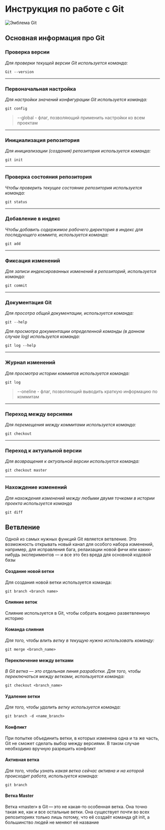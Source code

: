 # **Инструкция по работе с Git**

![Эмблема Git](git.jpg)

## Основная информация про Git

### **Проверка версии**

*Для проверки текущей версии Git используется команда:*

    Git --version

---

### **Первоначальная настройка**

*Для настройки значений конфигурации Git используется команда:*

    git config
        
>--global - флаг, позволяющий применить настройки ко всем проектам   

---

### **Инициализация репозитория**

*Для инициализации (создания) репозитория используется команда:*

    git init

---

### **Проверка состояния репозитория**

*Чтобы проверить текущее состояние репозитория используется команда:*

    git status 

---

### **Добавление в индекс**

*Чтобы добавить содержимое рабочего директория в индекс для последующего коммита, используется команда:*

    git add

---

### **Фиксация изменений**

*Для записи индексированных изменений в репозиторий, используется команда:*

    git commit

----

### **Документация Git**

*Для просотра общей документации, используется команда:*

    git --help

*Для просмотра документации определенной команды (в данном случае log) используется команда:*

    git log --help

---

### **Журнал изменений**

*Для просмотра истории коммитов используется команда:*

    git log

>--oneline - флаг, позволяющий выводить краткую информацию по коммитам

---

### **Переход между версиями**

*Для перемещения между коммитами используется команда:*

    git checkout

---

### **Переход к актуальной версии**

*Для возвращения к актуальной версии используется команда:*

    git checkout master

---

### **Нахождение изменений**

*Для нахождения изменений между любыми двумя точками в истории проекта используется команда*

    git diff

## Ветвление

Одной из самых нужных функций Git является ветвление. Это возможность открывать новый канал для особого набора изменений, например, для исправления бага, релаизации новой фичи или каких-нибудь экспериментов — и все это без вреда для основной кодовой базы

#### **Создание новой ветки**

Для создания новой ветки используется команда:

    git branch <branch name>
 
#### **Слияние веток**

Слияние используется в Git, чтобы собрать воедино разветвленную историю

#### **Команда слияния**

*Для того, чтобы влить ветку в текущую нужно использовать команду:*

    git merge <branch_name>

#### **Переключение между ветками**

*В Git ветка — это отдельная линия разработки. Для того, чтобы переключаться между ветками, используется команда:*

    git checkout <branch_name>

#### **Удаление ветки**

 *Для того, чтобы удалить ветку используется команда:*
    
    git branch -d <name_branch>

#### **Конфликт**

При попытке объединить ветки, в которых изменена одна и та же часть, Git не сможет сделать выбор между версиями. В таком случае необходимо вручную разрешить конфликт

#### **Активная ветка**

*Для того, чтобы узнать какая ветка сейчас активна и на которой происходит работа, используется команда:*

    git branch

#### **Ветка Master**

Ветка «master» в Git — это не какая-то особенная ветка. Она точно такая же, как и все остальные ветки. Она существует почти во всех репозиториях только лишь потому, что её создаёт команда git init, а большинство людей не меняют её название